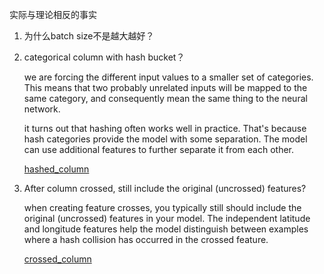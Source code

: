 实际与理论相反的事实



1. 为什么batch size不是越大越好？

2. categorical column with hash bucket？

   we are forcing the different input values to a smaller set of categories. This means that two probably unrelated inputs will be mapped to the same category, and consequently mean the same thing to the neural network. 

   it turns out that hashing often works well in practice. That's because hash categories provide the model with some separation. The model can use additional features to further separate it from each other.

   [hashed_column](https://www.tensorflow.org/guide/feature_columns#hashed_column)

3. After column crossed, still include the original (uncrossed) features?

   when creating feature crosses, you typically still should include the original (uncrossed) features in your model. The independent latitude and longitude features help the model distinguish between examples where a hash collision has occurred in the crossed feature.

   [crossed_column](https://www.tensorflow.org/guide/feature_columns#crossed_column)

   









